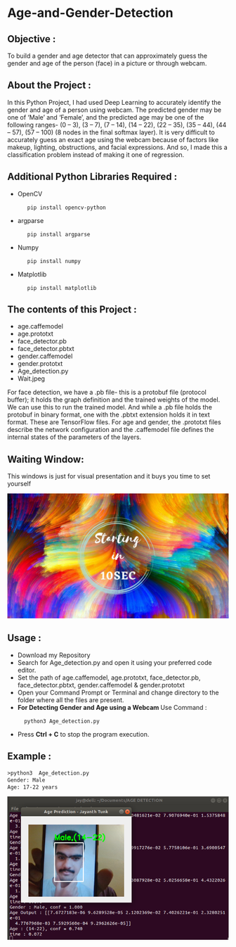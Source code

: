 # Age-and-Gender-Detection

<h2>Objective :</h2>
<p>To build a gender and age detector that can approximately guess the gender and age of the person (face) in a picture or through webcam.</p>


<h2>About the Project :</h2>
<p>In this Python Project, I had used Deep Learning to accurately identify the gender and age of a person using webcam. The predicted gender may be one of ‘Male’ and ‘Female’, and the predicted age may be one of the following ranges- (0 – 3), (3 – 7), (7 – 14), (14 – 22), (22 – 35), (35 – 44), (44 – 57), (57 – 100) (8 nodes in the final softmax layer). It is very difficult to accurately guess an exact age using the webcam because of factors like makeup, lighting, obstructions, and facial expressions. And so, I made this a classification problem instead of making it one of regression.</p>

<h2>Additional Python Libraries Required :</h2>
<ul>
  <li>OpenCV</li>
  
       pip install opencv-python
</ul>
<ul>
 <li>argparse</li>
  
       pip install argparse
</ul>
<ul>
  <li>Numpy</li>
  
       pip install numpy
</ul>
<ul>
 <li>Matplotlib</li>
  
       pip install matplotlib
</ul>

<h2>The contents of this Project :</h2>
<ul>
  <li>age.caffemodel</li>
  <li>age.prototxt</li>
  <li>face_detector.pb</li>
  <li>face_detector.pbtxt</li>
  <li>gender.caffemodel</li>
  <li>gender.prototxt</li>
  <li>Age_detection.py</li>
  <li>Wait.jpeg</li>
 </ul>
 
 
  <p>For face detection, we have a .pb file- this is a protobuf file (protocol buffer); it holds the graph definition and the trained weights of the model. We can use this to run the trained model. And while a .pb file holds the protobuf in binary format, one with the .pbtxt extension holds it in text format. These are TensorFlow files. For age and gender, the .prototxt files describe the network configuration and the .caffemodel file defines the internal states of the parameters of the layers.</p>


 <h2>Waiting Window: </h2>
  <p>This windows is just for visual presentation and it buys you time to set yourself</p>
  <img src= "Wait.jpeg">
 <h2>Usage :</h2>
 <ul>
  <li>Download my Repository</li>
  <li>Search for Age_detection.py and open it using your preferred code editor.</li>
  <li>Set the path of age.caffemodel, age.prototxt, face_detector.pb, face_detector.pbtxt, gender.caffemodel & gender.prototxt </li>
  <li>Open your Command Prompt or Terminal and change directory to the folder where all the files are present.</li>
  
  <li><b> For Detecting Gender and Age using a Webcam </b> Use Command :</li>
  
      python3 Age_detection.py
</ul>
<ul>
  <li>Press <b>Ctrl + C</b> to stop the program execution.</li>
</ul>

<h2>Example :</h2>

    >python3  Age_detection.py
    Gender: Male
    Age: 17-22 years
    
<img src= "Output/Screenshot from 2022-10-08 23-14-33.png">
